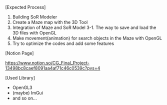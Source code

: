 [Expected Process]

1. Building SoR Modeler
2. Create a Maze map with the 3D Tool
3. Integration of Maze and SoR Model
3-1. The way to save and load the 3D files with OpenGL
4. Make movement(animation) for search objects in the Maze with OpenGL
5. Try to optimize the codes and add some features


[Notion Page]

https://www.notion.so/CG_Final_Project-13498bc8caef8091aa4af71c46c0539c?pvs=4

[Used Library]
- OpenGL3
- (maybe) ImGui
- and so on... 
